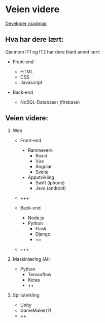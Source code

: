 # Veien videre

[Developer roadmap](https://github.com/kamranahmedse/developer-roadmap)

## Hva har dere lært:

Gjennom IT1 og IT2 har dere blant annet lært:

- Front-end
  - HTML
  - CSS
  - Javascript


- Back-end
  - NoSQL-Databaser (firebase)

## Veien videre:

1. Web

   - Front-end
     - Rammeverk
       - React
       - Vue
       - Angular
       - Svelte
     - Apputvikling
       - Swift (iphone)
       - Java  (android)
   - +++

   - Back-end
     - Node.js
     - Python
       - Flask
       - Django
       - ++
   - +++


2. Maskinlæring (AI)

   - Python
       - Tensorflow
       - Keras
       - ++

3. Spillutvikling
    - Unity
    - GameMaker(?)
    - ++

